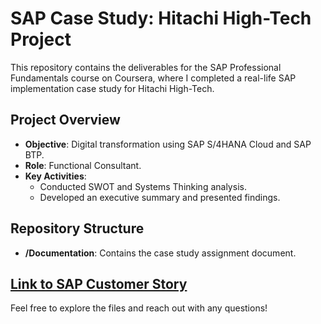 # SAP Case Study: Hitachi High-Tech Project

This repository contains the deliverables for the SAP Professional Fundamentals course on Coursera, where I completed a real-life SAP implementation case study for Hitachi High-Tech.

## Project Overview
- **Objective**: Digital transformation using SAP S/4HANA Cloud and SAP BTP.
- **Role**: Functional Consultant.
- **Key Activities**: 
  - Conducted SWOT and Systems Thinking analysis.
  - Developed an executive summary and presented findings.

## Repository Structure
- **/Documentation**: Contains the case study assignment document.
## [Link to SAP Customer Story](https://www.sap.com/asset/dynamic/2023/07/d237f8b9-7e7e-0010-bca6-c68f7e60039b.html)

Feel free to explore the files and reach out with any questions!

